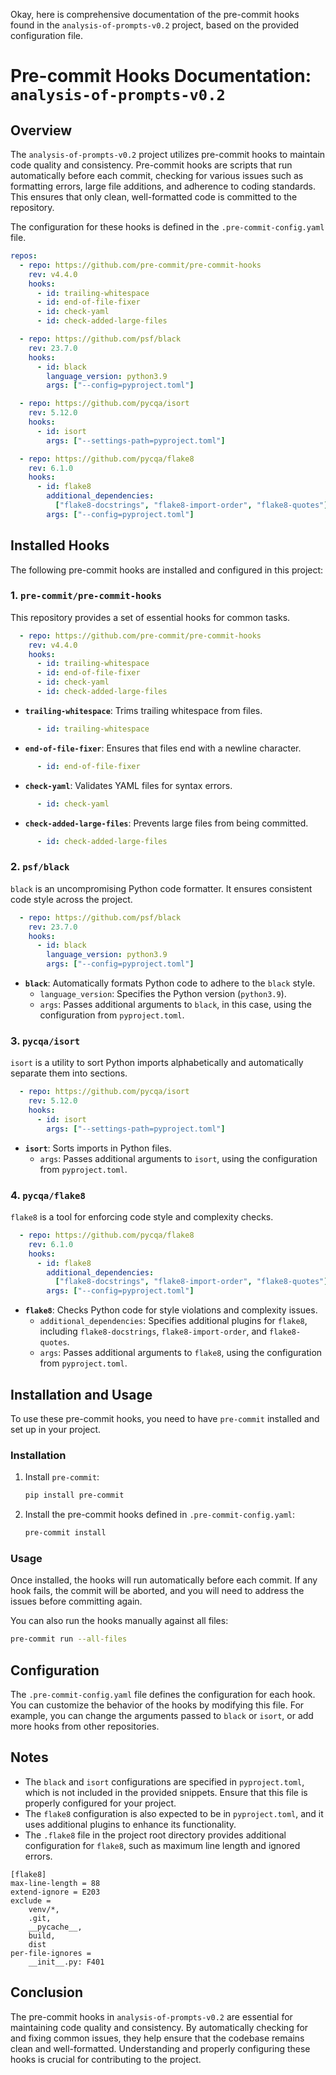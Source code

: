 Okay, here is comprehensive documentation of the pre-commit hooks found in the `analysis-of-prompts-v0.2` project, based on the provided configuration file.

# Pre-commit Hooks Documentation: `analysis-of-prompts-v0.2`

## Overview

The `analysis-of-prompts-v0.2` project utilizes pre-commit hooks to maintain code quality and consistency. Pre-commit hooks are scripts that run automatically before each commit, checking for various issues such as formatting errors, large file additions, and adherence to coding standards. This ensures that only clean, well-formatted code is committed to the repository.

The configuration for these hooks is defined in the `.pre-commit-config.yaml` file.


```1:29:python/.pre-commit-config.yaml
repos:
  - repo: https://github.com/pre-commit/pre-commit-hooks
    rev: v4.4.0
    hooks:
      - id: trailing-whitespace
      - id: end-of-file-fixer
      - id: check-yaml
      - id: check-added-large-files

  - repo: https://github.com/psf/black
    rev: 23.7.0
    hooks:
      - id: black
        language_version: python3.9
        args: ["--config=pyproject.toml"]

  - repo: https://github.com/pycqa/isort
    rev: 5.12.0
    hooks:
      - id: isort
        args: ["--settings-path=pyproject.toml"]

  - repo: https://github.com/pycqa/flake8
    rev: 6.1.0
    hooks:
      - id: flake8
        additional_dependencies:
          ["flake8-docstrings", "flake8-import-order", "flake8-quotes"]
        args: ["--config=pyproject.toml"]
```


## Installed Hooks

The following pre-commit hooks are installed and configured in this project:

### 1. `pre-commit/pre-commit-hooks`

This repository provides a set of essential hooks for common tasks.


```2:8:python/.pre-commit-config.yaml
  - repo: https://github.com/pre-commit/pre-commit-hooks
    rev: v4.4.0
    hooks:
      - id: trailing-whitespace
      - id: end-of-file-fixer
      - id: check-yaml
      - id: check-added-large-files
```


-   **`trailing-whitespace`**: Trims trailing whitespace from files.
    
```5:5:python/.pre-commit-config.yaml
      - id: trailing-whitespace
```

-   **`end-of-file-fixer`**: Ensures that files end with a newline character.
    
```6:6:python/.pre-commit-config.yaml
      - id: end-of-file-fixer
```

-   **`check-yaml`**: Validates YAML files for syntax errors.
    
```7:7:python/.pre-commit-config.yaml
      - id: check-yaml
```

-   **`check-added-large-files`**: Prevents large files from being committed.
    
```8:8:python/.pre-commit-config.yaml
      - id: check-added-large-files
```


### 2. `psf/black`

`black` is an uncompromising Python code formatter. It ensures consistent code style across the project.


```10:15:python/.pre-commit-config.yaml
  - repo: https://github.com/psf/black
    rev: 23.7.0
    hooks:
      - id: black
        language_version: python3.9
        args: ["--config=pyproject.toml"]
```


-   **`black`**: Automatically formats Python code to adhere to the `black` style.
    -   `language_version`: Specifies the Python version (`python3.9`).
    -   `args`: Passes additional arguments to `black`, in this case, using the configuration from `pyproject.toml`.

### 3. `pycqa/isort`

`isort` is a utility to sort Python imports alphabetically and automatically separate them into sections.


```17:21:python/.pre-commit-config.yaml
  - repo: https://github.com/pycqa/isort
    rev: 5.12.0
    hooks:
      - id: isort
        args: ["--settings-path=pyproject.toml"]
```


-   **`isort`**: Sorts imports in Python files.
    -   `args`: Passes additional arguments to `isort`, using the configuration from `pyproject.toml`.

### 4. `pycqa/flake8`

`flake8` is a tool for enforcing code style and complexity checks.


```23:29:python/.pre-commit-config.yaml
  - repo: https://github.com/pycqa/flake8
    rev: 6.1.0
    hooks:
      - id: flake8
        additional_dependencies:
          ["flake8-docstrings", "flake8-import-order", "flake8-quotes"]
        args: ["--config=pyproject.toml"]
```


-   **`flake8`**: Checks Python code for style violations and complexity issues.
    -   `additional_dependencies`: Specifies additional plugins for `flake8`, including `flake8-docstrings`, `flake8-import-order`, and `flake8-quotes`.
    -   `args`: Passes additional arguments to `flake8`, using the configuration from `pyproject.toml`.

## Installation and Usage

To use these pre-commit hooks, you need to have `pre-commit` installed and set up in your project.

### Installation

1. Install `pre-commit`:

    ```bash
    pip install pre-commit
    ```

2. Install the pre-commit hooks defined in `.pre-commit-config.yaml`:

    ```bash
    pre-commit install
    ```

### Usage

Once installed, the hooks will run automatically before each commit. If any hook fails, the commit will be aborted, and you will need to address the issues before committing again.

You can also run the hooks manually against all files:

```bash
pre-commit run --all-files
```

## Configuration

The `.pre-commit-config.yaml` file defines the configuration for each hook. You can customize the behavior of the hooks by modifying this file. For example, you can change the arguments passed to `black` or `isort`, or add more hooks from other repositories.

## Notes

-   The `black` and `isort` configurations are specified in `pyproject.toml`, which is not included in the provided snippets. Ensure that this file is properly configured for your project.
-   The `flake8` configuration is also expected to be in `pyproject.toml`, and it uses additional plugins to enhance its functionality.
-   The `.flake8` file in the project root directory provides additional configuration for `flake8`, such as maximum line length and ignored errors.

```analysis-of-prompts-v0.2/.flake8
[flake8]
max-line-length = 88
extend-ignore = E203
exclude =
    venv/*,
    .git,
    __pycache__,
    build,
    dist
per-file-ignores =
    __init__.py: F401

```

## Conclusion

The pre-commit hooks in `analysis-of-prompts-v0.2` are essential for maintaining code quality and consistency. By automatically checking for and fixing common issues, they help ensure that the codebase remains clean and well-formatted. Understanding and properly configuring these hooks is crucial for contributing to the project.

